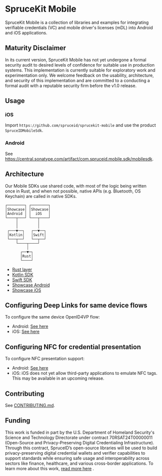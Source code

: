 # SpruceKit Mobile

SpruceKit Mobile is a collection of libraries and examples for integrating verifiable credentials (VC) and mobile driver's licenses (mDL) into Android and iOS applications.

## Maturity Disclaimer

In its current version, SpruceKit Mobile has not yet undergone a formal security audit to desired levels of confidence for suitable use in production systems. This implementation is currently suitable for exploratory work and experimentation only. We welcome feedback on the usability, architecture, and security of this implementation and are committed to a conducting a formal audit with a reputable security firm before the v1.0 release.

## Usage

### iOS

Import `https://github.com/spruceid/sprucekit-mobile` and use the product `SpruceIDMobileSdk`.

### Android

See https://central.sonatype.com/artifact/com.spruceid.mobile.sdk/mobilesdk.

## Architecture

Our Mobile SDKs use shared code, with most of the logic being written once in Rust, and when not possible, native APIs (e.g. Bluetooth, OS Keychain) are called in native SDKs.

```
┌────────┐ ┌────────┐
│Showcase│ │Showcase│
│Android │ │  iOS   │
└────┬───┘ └───┬────┘
     │         │
     │         │
 ┌───▼──┐   ┌──▼──┐
 │Kotlin│   │Swift│
 └───┬──┘   └──┬──┘
     └────┬────┘
          │
       ┌──▼─┐
       │Rust│
       └────┘
```
- [Rust layer](./rust)
- [Kotlin SDK](./android)
- [Swift SDK](./ios)
- [Showcase Android](./android/Showcase)
- [Showcase iOS](./ios/Showcase)

## Configuring Deep Links for same device flows

To configure the same device OpenID4VP flow:
- Android: [See here](./android/MobileSdk/src/main/java/com/spruceid/mobile/sdk/ui/SameDeviceOID4VP.md)
- iOS: [See here](./ios/MobileSdk/Sources/MobileSdk/ui/SameDeviceOID4VP.md)

## Configuring NFC for credential presentation

To configure NFC presentation support:
- Android: [See here](./android/MobileSdk/src/main/java/com/spruceid/mobile/sdk/nfc/NFC.md)
- iOS: iOS does not yet allow third-party applications to emulate NFC tags. This may be available in an upcoming release.

## Contributing

See [CONTRIBUTING.md](./CONTRIBUTING.md).

## Funding

This work is funded in part by the U.S. Department of Homeland Security's Science and Technology Directorate under contract 70RSAT24T00000011 (Open-Source and Privacy-Preserving Digital Credentialing Infrastructure).
Through this contract, SpruceID’s open-source libraries will be used to build privacy-preserving digital credential wallets and verifier capabilities to support standards while ensuring safe usage and interoperability across sectors like finance, healthcare, and various cross-border applications.
To learn more about this work, [read more here](https://spruceid.com/customer-highlight/dhs-highlight) .

